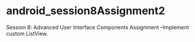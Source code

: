 # android_session8Assignment2
Session 8: Advanced User Interface Components  Assignment –Implement custom ListView.
